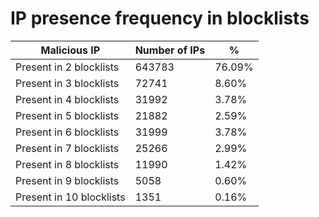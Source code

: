 # IP presence frequency in blocklists
| Malicious IP | Number of IPs | % |
|----|----|----|
| Present in 2 blocklists | 643783 | 76.09% |
| Present in 3 blocklists | 72741 | 8.60% |
| Present in 4 blocklists | 31992 | 3.78% |
| Present in 5 blocklists | 21882 | 2.59% |
| Present in 6 blocklists | 31999 | 3.78% |
| Present in 7 blocklists | 25266 | 2.99% |
| Present in 8 blocklists | 11990 | 1.42% |
| Present in 9 blocklists | 5058 | 0.60% |
| Present in 10 blocklists | 1351 | 0.16% |
